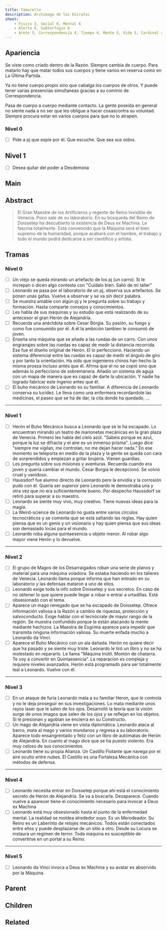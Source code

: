 ```yaml
---
title: Tamurello
description: Archimago de los Ksirafai 
sheet:
    - Fisico 3, Social 6, Mental 6
    - Alerta 6, Subterfugio 8
    - Arete 5, Correspondencia 4, Tiempo 4, Mente 5, Vida 5, Cardinal 4
---
```


## Apariencia

Se viste como criado dentro de la Razón. SIempre cambia de cuerpo. Para matarlo hay que matar todos sus cuerpos y tiene varios en reserva como en La Última Partida.

Ya no tiene cuerpo propio sino que cabalga los cuerpos de otros. Y puede tener varias presencias simultaneas gracias a su cominio de Correspondencia. 

Pasa de cuerpo a cuerpo mediante contacto. La gente poseída en general no siente nada a no ser que les obligue a hacer cosascontra su voluntad. Siempre procura estar en varios cuerpos para que no lo atrapen.

### Nivel 0 
- [ ] Pide a pj que espíe por él. Que escuche. Que sea sus oídos.

## Nivel 1
- [ ] Desea quitar del poder a Desdemona



## Main

<Card :slug="$page.frontmatter.slug"/>

## Abstract

> El Gran Maestre de los Artificieros y regente de Reino Invisible de Venecia. 
> Poco sale de su laboratorio. En su búsqueda del Reino de Doissetep ha descubierto la existencia de Deus ex Machina. 
> Le fascina totalmente. Está convencido que la Máquina será el bien supremo de la humanidad, 
> porque acabará con el hambre, el trabajo y todo el mundo podrá dedicarse a ser científico y artista.

<!-- more -->

## Tramas

### Nivel 0
- [ ] Un viejo se queda mirando un artefacto de los pj (un carro). Si le increpan o dicen algo contesta con "Cuídalo bien. Salió de mi taller"
- [ ] Leonardo se pasa por el laboratorio de un pj, observa sus artefactos. Se ponen unas gafas. Vuelve a observar y se va sin decir palabra.
- [ ] Se muestra amable con algún pj y le pregunta sobre su trabajo y formación. Hasta comparte consejos y conocimientos.
- [ ] Les habla de sus máquinas y su estudio que está realizando de su antecesor el gran Herón de Alejandría. 
- [ ] Recuerda una anéctdota sobre Cesar Bórgia. Su pasión, su fuego y como fue consumido por él. A él la ambición tambien le consumió de joven.
- [ ] Enseña una máquina que se añade a las ruedas de un carro. Con unos engranajes sobre las ruedas es capaz de medir la distancia recorrida. Ese fue el diseño original de Herón. El lo perfeccionó. Haciendo un sistema diferencial entre las ruedas es capaz de medir el ángulo de giro y por tanto la orientación. Ha oído que ingenieros chinos han hecho la misma proeza incluso antés que él. Afrma que el no se copió sino que además lo perfecciono de sobremanera. Añadio un sistema de aguja con un mapa de manera que es capaz de darte la ubicación. Y nadie ha logrado fabricar este ingenio antes que él.
- [ ] El buho mecánico de Leonardo es su familiar. A diferencia de Leonardo conserva su lucidez. Le lleva como una enfermera recordandole las medicinas, el paseo que se ha de dar, la cita donde ha quedado, ... 
----------------------------
### Nivel 1
- [ ] Herón el Buho Mecánico busca a Leonardo que se le ha escapado. Lo encuentran mirando un teatro de marionetas mecánicas en la gran plaza de Venecia. Primero les habla del cielo azúl. "Sabeis porque es azul, porque la luz se difracta y el aire es un inmenso prisma". Luego dice "siempre me vigilan, me controlan, no me dejan hacer nada." En ese momento se teleporta en medio de la plaza y la gente se queda con cara de sorprendidos y empiezan a gritar brujería. Vienen guardias. 
- [ ] Les pregunta sobre sus misiones y aventuras. Recuerda cuando era joven y quería cambiar el mundo. Cesar Borgia le decepcionó. Se volvió cruel y vanidoso.
- [ ] Haussdorf fue alumno directo de Leonardo pero la envidia y la corrosión pudo con él. Quería ser superior pero Leonardo le demostraba una y otra vez que no era suficientemente bueno. Por despecho Haussdorf se retiró para superar a su maestro.
- [ ] Leonardo se siente muy vivo, muy creativo. Tiene nuevas ideas para la magia.
- [ ] La Weird-science de Leonardo no gusta entre varios círculos tecnocráticos y se comenta que se está saltando las reglas. Hay quien piensa que es un genio y un visionario y hay quien piensa que sus ideas son demasiado locas para el mundo.
- [ ] Leonardo roba alguna quintaesencia u objeto menor. Al robar algo mayor viene Herón y lo devuelve.
----------------------------
### Nivel 2
- [ ] El grupo de Magos de los Desarraigados roban una serie de planos y material para una máquina voladora. Se estaba haciendo en los talleres de Venecia. Leonardo llama porque informa que han entrado en su laboratorio y las defensas mataron a uno de ellos.
- [ ] Leonardo exige toda la info sobre Doissetep y sus secretos. En caso de no obtener lo que quiere puede llegar a robar o entrar a urtadillas. Está obsesionado con el tema.
- [ ] Aparece un mago renegado que se ha escapado de Doissetep. Ofrece información valiosa a la Razón a cambio de riquezas, protección y salvoconducto. Exige hablar con el tecnócrate de mayor rango de la región. Se muestra confundido porque le están atacando la mente mediante hechizos. La Maestra de Esgrima aparece para impedir que transmita ninguna información valiosa. Su muerte enfada mucho a Leonardo da Vinci.
- [ ]  Aparece el Buho Mecánico con un ala dañada. Herón no quiere decir que ha pasado y se siente muy triste. Leonardo le tiró un libro y no se ha molestado en repararlo. Le llama "Máquina Inútil. Montón de chatarra. Te voy a convertir en Quintaesencia". La reparacíon es compleja y requiere niveles avanzados. Herón está programado para ser totalmente leal a Leonardo. Vuelve con él.
----------------------------
### Nivel 3
- [ ] En un ataque de furia Leonardo mata a su familiar Heron, que le controla y no le deja proseguir en sus investigaciones. Lo mata mediante unos rayos laser que le salen de los ojos. Desarrolló la teoría que la visión surge de unos imagos que salen de los ojos y se reflejan en los objetos. Si le presionan y agobian se encierra en su Constructo.
- [ ] Un mago de Alejandría viene en visita diplomática. Leonardo ataca al barco, mata al mago y varios mundanos y regresa a su laboratorio. Aparece todo ensangrentado y feliz con un libro de autómatas de Herón de Alejandría. En cuanto al mago dice que se ha puesto violento. Era muy celoso de sus conocimientos.
- [ ] Leonardo tiene su propia Alianza. Un Castillo Flotante que navega por el aire oculto entre nubes. El Castillo es una Fortaleza Mecánica con métodos de defensa.
----------------------------
### Nivel 4
- [ ] Leonardo necesita entrar en Doissetep porque ahí está el conocimiento secreto de Herón de Alejandría. Se va a buscarla. Desaparece. Cuando vuelve a aparecer tiene el conocimiento necesario para invocar a Deus ex Machina
- [ ] Leonardo está muy obsesionado hasta el punto de la enfermedad mental. La realidad se moldea alrededor suyo. Es un Merodeador. Su Reino es un Laberinto de relojes mecánicos. Todos están conectados entre ellos y puede desplazarse de un sitio a otro. Desde su Locura se instaura un regimen de terror. Toda máquina es susceptible de convertirse en un portal a su Reino.
----------------------------
### Nivel 5
- [ ] Leonardo da Vinci invoca a Deus ex Machina y su avatar es absorvido por la Máquina.


## Parent

<TagCard :slug="$page.frontmatter.parent" />

## Children

<TagList :parent="$page.frontmatter.parent + '/' + $page.frontmatter.slug"/>

## Related

<TagList :parent="$page.frontmatter.parent" :exclude="$page.frontmatter.slug"/>
